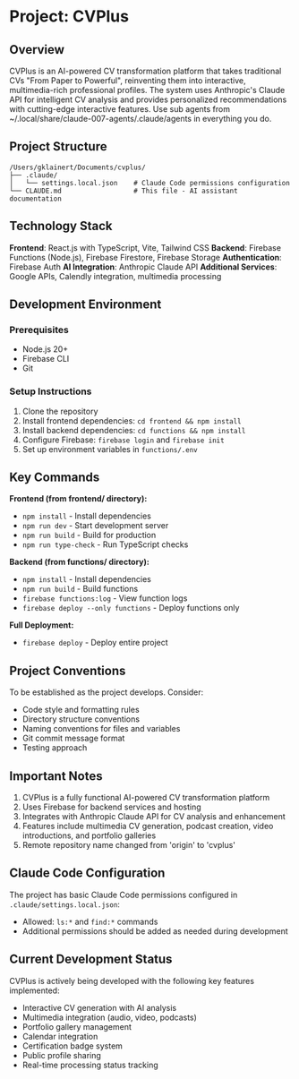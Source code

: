 # Project: CVPlus

## Overview
CVPlus is an AI-powered CV transformation platform that takes traditional CVs "From Paper to Powerful", reinventing them into interactive, multimedia-rich professional profiles. The system uses Anthropic's Claude API for intelligent CV analysis and provides personalized recommendations with cutting-edge interactive features.
Use sub agents from ~/.local/share/claude-007-agents/.claude/agents in everything you do.

## Project Structure
```
/Users/gklainert/Documents/cvplus/
├── .claude/
│   └── settings.local.json    # Claude Code permissions configuration
└── CLAUDE.md                  # This file - AI assistant documentation
```

## Technology Stack
**Frontend**: React.js with TypeScript, Vite, Tailwind CSS
**Backend**: Firebase Functions (Node.js), Firebase Firestore, Firebase Storage
**Authentication**: Firebase Auth
**AI Integration**: Anthropic Claude API
**Additional Services**: Google APIs, Calendly integration, multimedia processing

## Development Environment

### Prerequisites
- Node.js 20+
- Firebase CLI
- Git

### Setup Instructions
1. Clone the repository
2. Install frontend dependencies: `cd frontend && npm install`
3. Install backend dependencies: `cd functions && npm install`
4. Configure Firebase: `firebase login` and `firebase init`
5. Set up environment variables in `functions/.env`

## Key Commands
**Frontend (from frontend/ directory):**
- `npm install` - Install dependencies
- `npm run dev` - Start development server
- `npm run build` - Build for production
- `npm run type-check` - Run TypeScript checks

**Backend (from functions/ directory):**
- `npm install` - Install dependencies
- `npm run build` - Build functions
- `firebase functions:log` - View function logs
- `firebase deploy --only functions` - Deploy functions only

**Full Deployment:**
- `firebase deploy` - Deploy entire project

## Project Conventions
To be established as the project develops. Consider:
- Code style and formatting rules
- Directory structure conventions
- Naming conventions for files and variables
- Git commit message format
- Testing approach

## Important Notes
1. CVPlus is a fully functional AI-powered CV transformation platform
2. Uses Firebase for backend services and hosting
3. Integrates with Anthropic Claude API for CV analysis and enhancement
4. Features include multimedia CV generation, podcast creation, video introductions, and portfolio galleries
5. Remote repository name changed from 'origin' to 'cvplus'

## Claude Code Configuration
The project has basic Claude Code permissions configured in `.claude/settings.local.json`:
- Allowed: `ls:*` and `find:*` commands
- Additional permissions should be added as needed during development

## Current Development Status
CVPlus is actively being developed with the following key features implemented:
- Interactive CV generation with AI analysis
- Multimedia integration (audio, video, podcasts)
- Portfolio gallery management
- Calendar integration
- Certification badge system
- Public profile sharing
- Real-time processing status tracking
